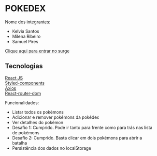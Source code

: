 # POKEDEX

Nome dos integrantes: 
- Kelvia Santos
- Milena Ribeiro
- Samuel Pires

[Clique aqui para entrar no surge](http://pokedex-2.surge.sh/)

## Tecnologias
[React JS](https://pt-br.reactjs.org/) <br/>
[Styled-components](https://styled-components.com/)<br/>
[Axios](https://axios-http.com/)<br/>
[React-router-dom](https://reactrouter.com/web/guides/quick-start)<br/>

Funcionalidades:
- Listar todos os pokémons
- Adicionar e remover pokémons da pokédex
- Ver detalhes do pokémon
- Desafio 1: Cumprido. Pode ir tanto para frente como para trás nas lista de pokémons
- Desafio 2: Cumprido. Basta clicar em dois pokémons para abrir a batalha
- Persistência dos dados no localStorage
